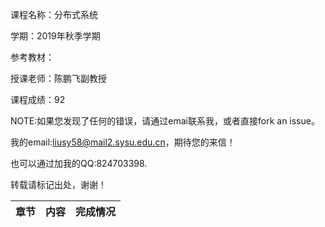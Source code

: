 课程名称：分布式系统

学期：2019年秋季学期

参考教材：

授课老师：陈鹏飞副教授

课程成绩：92

NOTE:如果您发现了任何的错误，请通过emai联系我，或者直接fork an issue。

我的email:liusy58@mail2.sysu.edu.cn，期待您的来信！

也可以通过加我的QQ:824703398.

转载请标记出处，谢谢！


|章节|内容|完成情况|
|-|-|-|

